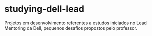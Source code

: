 # studying-dell-lead
Projetos em desenvolvimento referentes a estudos iniciados no Lead Mentoring da Dell, pequenos desafios propostos pelo professor.
